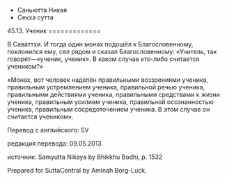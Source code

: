 









* Саньютта Никая
* Секха сутта


45\.13\. Ученик
\=\=\=\=\=\=\=\=\=\=\=\=\=



В Саваттхи\. И тогда один монах подошёл к Благословенному, поклонился ему, сел рядом и сказал Благословенному: «Учитель, так говорят—«ученик, ученик»\. В каком случае кто\-либо считается учеником?»


«Монах, вот человек наделён правильными воззрениями ученика, правильным устремлением ученика, правильной речью ученика, правильными действиями ученика, правильными средствами к жизни ученика, правильным усилием ученика, правильной осознанностью ученика, правильным сосредоточением ученика\. В этом случае он считается учеником»\.



Перевод с английского: SV


редакция перевода: 09\.05\.2013


источник: Samyutta Nikaya by Bhikkhu Bodhi, p\. 1532


Prepared for SuttaCentral by Aminah Borg\-Luck\.






